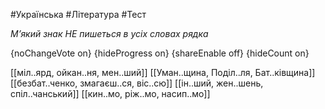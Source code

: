 #Українська #Література #Тест

*М’який знак НЕ пишеться в усіх словах рядка*

{noChangeVote on}
{hideProgress on}
{shareEnable off}
{hideCount on}

[[міл..ярд, ойкан..ня, мен..ший]]
[[Уман..щина, Поділ..ля, Бат..ківщина]]
[[безбат..ченко, змагаєш..ся, віс..сю]]
[[ін..ший, жен..шень, спіл..чанський]]
[[кин..мо, ріж..мо, насип..мо]]
